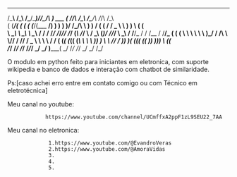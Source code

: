    _____   __        _____   _______   __ __     _____     __    __    _____    __   __   
 /\_____\ /\_\     /\_____\/\_______)\/_/\__/\  ) ___ (   /_/\  /\_\  /\___/\  /_/\ /\_\  
( (_____/( ( (    ( (_____/\(___  __\/) ) ) ) )/ /\_/\ \  ) ) \/ ( ( / / _ \ \ ) ) \ ( (  
 \ \__\   \ \_\    \ \__\    / / /   /_/ /_/_// /_/ (_\ \/_/ \  / \_\\ \(_)/ //_/   \ \_\ 
 / /__/_  / / /__  / /__/_  ( ( (    \ \ \ \ \\ \ )_/ / /\ \ \\// / // / _ \ \\ \ \   / / 
( (_____\( (_____(( (_____\  \ \ \    )_) ) \ \\ \/_\/ /  )_) )( (_(( (_( )_) ))_) \ (_(  
 \/_____/ \/_____/ \/_____/  /_/_/    \_\/ \_\/ )_____(   \_\/  \/_/ \/_/ \_\/ \_\/ \/_/  
                                                                                          
                                                              
                                                                         
 O modulo em python feito para iniciantes em eletronica,
 com suporte wikipedia e banco de dados e interação com chatbot de similaridade.
             
 Ps:[caso achei erro entre em contato comigo ou com Técnico em eletrotécnica] 
                  
  
 Meu canal no youtube:
                    
                https://www.youtube.com/channel/UCmffxA2ppF1zL9SEU22_7AA 

 Meu canal no eletronica:
 
                 1.https://www.youtube.com/@EvandroVeras
                 2.https://www.youtube.com/@AmoraVidas
                 3.
                 4.
                 5.
